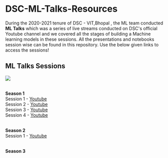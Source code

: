 # DSC-ML-Talks-Resources
During the 2020-2021 tenure of DSC - VIT,Bhopal , the ML team conducted **ML Talks** which was a series of live streams conducted on DSC's official Youtube channel and we covered all the stages of building a Machine learning models in these sessions. All the presentations and notebooks session wise can be found in this repository. Use the below given links to access the sessions! </br>

## ML Talks Sessions
<a><img src="https://img.shields.io/badge/YouTube-FF0000?style=for-the-badge&logo=youtube&logoColor=white" /></a>

<br>**Season 1**</br>
Session 1 - <a href="https://youtu.be/H_X3dBLK7S4">Youtube</a> </br>
Session 2 - <a href="https://youtu.be/mUHQ65BsPY4">Youtube</a> </br>
Session 3 - <a href="https://youtu.be/yUhK4mplePk">Youtube</a> </br>
Session 4 - <a href="https://youtu.be/JQeXWbe6FQc">Youtube</a> </br>


<br>**Season 2**</br>
Session 1 - <a href="https://youtu.be/2StbS48JOVI">Youtube</a> </br>

<br>**Season 3**</br>
